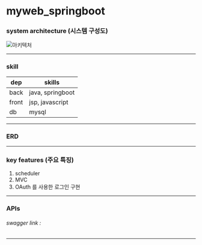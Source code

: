 # myweb_springboot

### system architecture (시스템 구성도)

![아키텍처](https://github.com/user-attachments/assets/49baf616-0b4e-471c-8b26-c113abfda984)

---
### skill

|dep|skills|
|---|---|
|back| java, springboot|
|front| jsp, javascript|
|db| mysql|

---
### ERD
---
### key features (주요 특징)

1. scheduler
2. MVC
3. OAuth 를 사용한 로그인 구현
---
### APIs
###### swagger link : 

---
